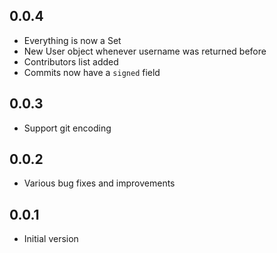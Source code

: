 ## 0.0.4

- Everything is now a Set
- New User object whenever username was returned before
- Contributors list added
- Commits now have a `signed` field

## 0.0.3

- Support git encoding

## 0.0.2

- Various bug fixes and improvements

## 0.0.1

- Initial version
